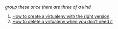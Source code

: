 *group these once there are three of a kind*

1. [How to create a virtualenv with the right version](https://packaging.python.org/guides/installing-using-pip-and-virtualenv/)
2. [How to delete a virtualenv when you don't need it](https://stackoverflow.com/questions/11005457/how-do-i-remove-delete-a-virtualenv)

